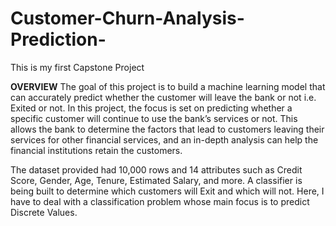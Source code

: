 # Customer-Churn-Analysis-Prediction-
This is my first Capstone Project 

**OVERVIEW**
The goal of this project is to build a machine learning model that can accurately predict whether the customer will leave the bank or not i.e. Exited or not. In this project, the focus is set on predicting whether a specific customer will continue to use the bank’s services or not. This allows the bank to determine the factors that lead to customers leaving their services for other financial services, and an in-depth analysis can help the financial institutions retain the customers.

The dataset provided had 10,000 rows and 14 attributes such as Credit Score, Gender, Age, Tenure, Estimated Salary, and more. A classifier is being built to determine which customers will Exit and which will not. Here, I have to deal with a classification problem whose main focus is to predict Discrete Values.



